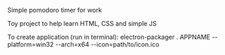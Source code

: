 Simple pomodoro timer for work

Toy project to help learn HTML, CSS and simple JS


To create application (run in terminal):
electron-packager . APPNAME --platform=win32 --arch=x64 --icon=path/to/icon.ico